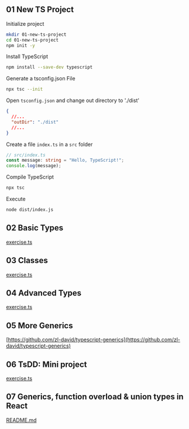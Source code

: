 ## 01 New TS Project

Initialize project

```sh
mkdir 01-new-ts-project
cd 01-new-ts-project
npm init -y
```

Install TypeScript

```sh
npm install --save-dev typescript
```

Generate a tsconfig.json File

```sh
npx tsc --init
```

Open `tsconfig.json` and change out directory to './dist'

```json
{
  //...
  "outDir": "./dist"
  //...
}
```

Create a file `index.ts` in a `src` folder

```typescript
// src/index.ts
const message: string = "Hello, TypeScript!";
console.log(message);
```

Compile TypeScript

```sh
npx tsc
```

Execute

```sh
node dist/index.js
```

## 02 Basic Types

[exercise.ts](./02-basic-types/exercise.ts)

## 03 Classes

[exercise.ts](./03-classes/exercise.ts)

## 04 Advanced Types

[exercise.ts](./04-advanced-types/exercise.ts)

## 05 More Generics

[https://github.com/zl-david/typescript-generics](https://github.com/zl-david/typescript-generics)

## 06 TsDD: Mini project

[exercise.ts](./06-tsdd/exercise.ts)

## 07 Generics, function overload & union types in React

[README.md](./07-generics-react/README.md)
